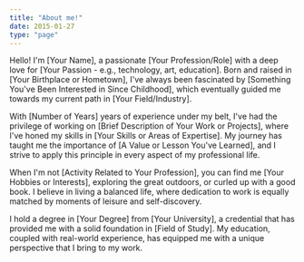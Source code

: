 ```yaml
---
title: "About me!"
date: 2015-01-27
type: "page"
---
```


Hello! I'm [Your Name], a passionate [Your Profession/Role] with a deep love for [Your Passion - e.g., technology, art, education]. Born and raised in [Your Birthplace or Hometown], I've always been fascinated by [Something You've Been Interested in Since Childhood], which eventually guided me towards my current path in [Your Field/Industry].

With [Number of Years] years of experience under my belt, I've had the privilege of working on [Brief Description of Your Work or Projects], where I've honed my skills in [Your Skills or Areas of Expertise]. My journey has taught me the importance of [A Value or Lesson You've Learned], and I strive to apply this principle in every aspect of my professional life.

When I'm not [Activity Related to Your Profession], you can find me [Your Hobbies or Interests], exploring the great outdoors, or curled up with a good book. I believe in living a balanced life, where dedication to work is equally matched by moments of leisure and self-discovery.

I hold a degree in [Your Degree] from [Your University], a credential that has provided me with a solid foundation in [Field of Study]. My education, coupled with real-world experience, has equipped me with a unique perspective that I bring to my work.